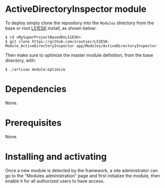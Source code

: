 # ActiveDirectoryInspector module

To deploy simply clone the repository into the ```Modules``` directory from the base or root [L51ESK](https://github.com/sroutier/laravel-5.1-enterprise-starter-kit) install, as shown below:
```
$ cd <MySuperProjectBasedOnL51ESK>
$ git clone https://github.com/sroutier/L51ESK-Module_ActiveDirectoryInspector app/Modules/ActiveDirectoryInspector
```

Then make sure to optimize the master module definition, from the base directory, with:
```
$ ./artisan module:optimize
```

# Dependencies
None. 

# Prerequisites
None.

# Installing and activating
Once a new module is detected by the framework, a site administrator can go to the "Modules administration" page 
and first initialize the module, then enable it for all authorized users to have access.
  
  
